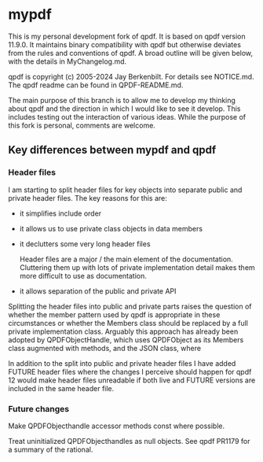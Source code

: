 # mypdf

This is my personal development fork of qpdf. It is based on qpdf version 11.9.0. It maintains binary compatibility with
qpdf but otherwise deviates from the rules and conventions of qpdf. A broad outline will be given below, with the
details in MyChangelog.md.

qpdf is copyright (c) 2005-2024 Jay Berkenbilt. For details see NOTICE.md. The qpdf readme can be found in
QPDF-README.md.

The main purpose of this branch is to allow me to develop my thinking about qpdf and the direction in which I would like
to see it develop. This includes testing out the interaction of various ideas. While the purpose of this fork is
personal, comments are welcome.

## Key differences between mypdf and qpdf

### Header files

I am starting to split header files for key objects into separate public and private header files. The key reasons for
this are:

- it simplifies include order

- it allows us to use private class objects in data members

- it declutters some very long header files

  Header files are a major / the main element of the documentation. Cluttering them up with lots of private
  implementation detail makes them more difficult to use as documentation.

- it allows separation of the public and private API

Splitting the header files into public and private parts raises the question of whether the member pattern used by qpdf
is appropriate in these circumstances or whether the Members class should be replaced by a full private implementation
class. Arguably this approach has already been adopted by QPDFObjectHandle, which uses QPDFObject as its Members class
augmented with methods, and the JSON class, where

In addition to the split into public and private header files I have added FUTURE header files where the changes I
perceive should happen for qpdf 12 would make header files unreadable if both live and FUTURE versions are included
in the same header file.

### Future changes

Make QPDFObjecthandle accessor methods const where possible.

Treat uninitialized QPDFObjecthandles as null objects. See qpdf PR1179 for a summary of the rational. 



